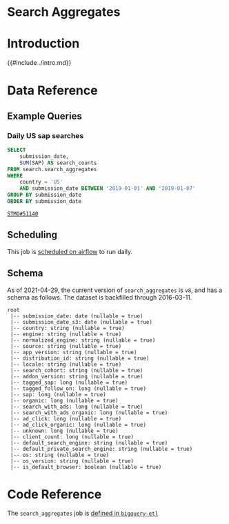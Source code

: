# Search Aggregates

<!-- toc -->

# Introduction

{{#include ./intro.md}}

# Data Reference

## Example Queries

### Daily US sap searches

```sql
SELECT
    submission_date,
    SUM(SAP) AS search_counts
FROM search.search_aggregates
WHERE
    country = 'US'
    AND submission_date BETWEEN '2019-01-01' AND '2019-01-07'
GROUP BY submission_date
ORDER BY submission_date
```

[`STMO#51140`](https://sql.telemetry.mozilla.org/queries/51140/source)

## Scheduling

This job is
[scheduled on airflow](https://github.com/mozilla/bigquery-etl/blob/ad84a15d580333b41d36cfe8331e51238f3bafa1/dags/bqetl_search.py#L40)
to run daily.

## Schema

As of 2021-04-29,
the current version of `search_aggregates` is `v8`,
and has a schema as follows.
The dataset is backfilled through 2016-03-11.

```
root
 |-- submission_date: date (nullable = true)
 |-- submission_date_s3: date (nullable = true)
 |-- country: string (nullable = true)
 |-- engine: string (nullable = true)
 |-- normalized_engine: string (nullable = true)
 |-- source: string (nullable = true)
 |-- app_version: string (nullable = true)
 |-- distribution_id: string (nullable = true)
 |-- locale: string (nullable = true)
 |-- search_cohort: string (nullable = true)
 |-- addon_version: string (nullable = true)
 |-- tagged_sap: long (nullable = true)
 |-- tagged_follow_on: long (nullable = true)
 |-- sap: long (nullable = true)
 |-- organic: long (nullable = true)
 |-- search_with_ads: long (nullable = true)
 |-- search_with_ads_organic: long (nullable = true)
 |-- ad_click: long (nullable = true)
 |-- ad_click_organic: long (nullable = true)
 |-- unknown: long (nullable = true)
 |-- client_count: long (nullable = true)
 |-- default_search_engine: string (nullable = true)
 |-- default_private_search_engine: string (nullable = true)
 |-- os: string (nullable = true)
 |-- os_version: string (nullable = true)
 |-- is_default_browser: boolean (nullable = true)
```

# Code Reference

The `search_aggregates` job is
[defined in `bigquery-etl`](https://github.com/mozilla/bigquery-etl/blob/master/sql/moz-fx-data-shared-prod/search_derived/search_aggregates_v8/query.sql)

[search data documentation]: ../../search.md
